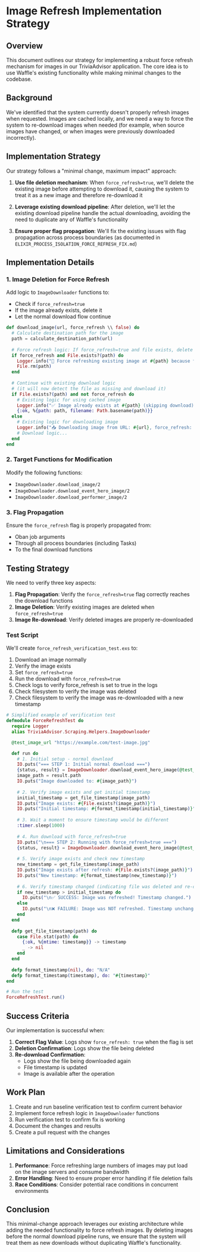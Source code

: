 # Image Refresh Implementation Strategy

## Overview

This document outlines our strategy for implementing a robust force refresh mechanism for images in our TriviaAdvisor application. The core idea is to use Waffle's existing functionality while making minimal changes to the codebase.

## Background

We've identified that the system currently doesn't properly refresh images when requested. Images are cached locally, and we need a way to force the system to re-download images when needed (for example, when source images have changed, or when images were previously downloaded incorrectly).

## Implementation Strategy

Our strategy follows a "minimal change, maximum impact" approach:

1. **Use file deletion mechanism**: When `force_refresh=true`, we'll delete the existing image before attempting to download it, causing the system to treat it as a new image and therefore re-download it

2. **Leverage existing download pipeline**: After deletion, we'll let the existing download pipeline handle the actual downloading, avoiding the need to duplicate any of Waffle's functionality

3. **Ensure proper flag propagation**: We'll fix the existing issues with flag propagation across process boundaries (as documented in `ELIXIR_PROCESS_ISOLATION_FORCE_REFRESH_FIX.md`)

## Implementation Details

### 1. Image Deletion for Force Refresh

Add logic to `ImageDownloader` functions to:
- Check if `force_refresh=true`
- If the image already exists, delete it
- Let the normal download flow continue

```elixir
def download_image(url, force_refresh \\ false) do
  # Calculate destination path for the image
  path = calculate_destination_path(url)
  
  # Force refresh logic: If force_refresh=true and file exists, delete it
  if force_refresh and File.exists?(path) do
    Logger.info("🔄 Force refreshing existing image at #{path} because force_refresh=true")
    File.rm(path)
  end
  
  # Continue with existing download logic
  # (it will now detect the file as missing and download it)
  if File.exists?(path) and not force_refresh do
    # Existing logic for using cached image
    Logger.info("✅ Image already exists at #{path} (skipping download)")
    {:ok, %{path: path, filename: Path.basename(path)}}
  else
    # Existing logic for downloading image
    Logger.info("📥 Downloading image from URL: #{url}, force_refresh: #{force_refresh}")
    # Download logic...
  end
end
```

### 2. Target Functions for Modification

Modify the following functions:
- `ImageDownloader.download_image/2`
- `ImageDownloader.download_event_hero_image/2`
- `ImageDownloader.download_performer_image/2`

### 3. Flag Propagation

Ensure the `force_refresh` flag is properly propagated from:
- Oban job arguments
- Through all process boundaries (including Tasks)
- To the final download functions

## Testing Strategy

We need to verify three key aspects:

1. **Flag Propagation**: Verify the `force_refresh=true` flag correctly reaches the download functions
2. **Image Deletion**: Verify existing images are deleted when `force_refresh=true`
3. **Image Re-download**: Verify deleted images are properly re-downloaded

### Test Script

We'll create `force_refresh_verification_test.exs` to:

1. Download an image normally
2. Verify the image exists
3. Set `force_refresh=true`
4. Run the download with `force_refresh=true`
5. Check logs to verify force_refresh is set to true in the logs
6. Check filesystem to verify the image was deleted
7. Check filesystem to verify the image was re-downloaded with a new timestamp

```elixir
# Simplified example of verification test
defmodule ForceRefreshTest do
  require Logger
  alias TriviaAdvisor.Scraping.Helpers.ImageDownloader

  @test_image_url "https://example.com/test-image.jpg"

  def run do
    # 1. Initial setup - normal download
    IO.puts("=== STEP 1: Initial normal download ===")
    {status, result} = ImageDownloader.download_event_hero_image(@test_image_url, false)
    image_path = result.path
    IO.puts("Image downloaded to: #{image_path}")
    
    # 2. Verify image exists and get initial timestamp
    initial_timestamp = get_file_timestamp(image_path)
    IO.puts("Image exists: #{File.exists?(image_path)}")
    IO.puts("Initial timestamp: #{format_timestamp(initial_timestamp)}")
    
    # 3. Wait a moment to ensure timestamp would be different
    :timer.sleep(1000)
    
    # 4. Run download with force_refresh=true
    IO.puts("\n=== STEP 2: Running with force_refresh=true ===")
    {status, result} = ImageDownloader.download_event_hero_image(@test_image_url, true)
    
    # 5. Verify image exists and check new timestamp
    new_timestamp = get_file_timestamp(image_path)
    IO.puts("Image exists after refresh: #{File.exists?(image_path)}")
    IO.puts("New timestamp: #{format_timestamp(new_timestamp)}")
    
    # 6. Verify timestamp changed (indicating file was deleted and re-created)
    if new_timestamp > initial_timestamp do
      IO.puts("\n✅ SUCCESS: Image was refreshed! Timestamp changed.")
    else
      IO.puts("\n❌ FAILURE: Image was NOT refreshed. Timestamp unchanged.")
    end
  end
  
  defp get_file_timestamp(path) do
    case File.stat(path) do
      {:ok, %{mtime: timestamp}} -> timestamp
      _ -> nil
    end
  end
  
  defp format_timestamp(nil), do: "N/A"
  defp format_timestamp(timestamp), do: "#{timestamp}"
end

# Run the test
ForceRefreshTest.run()
```

## Success Criteria

Our implementation is successful when:

1. **Correct Flag Value**: Logs show `force_refresh: true` when the flag is set
2. **Deletion Confirmation**: Logs show the file being deleted
3. **Re-download Confirmation**: 
   - Logs show the file being downloaded again
   - File timestamp is updated
   - Image is available after the operation

## Work Plan

1. Create and run baseline verification test to confirm current behavior
2. Implement force refresh logic in `ImageDownloader` functions
3. Run verification test to confirm fix is working
4. Document the changes and results
5. Create a pull request with the changes

## Limitations and Considerations

1. **Performance**: Force refreshing large numbers of images may put load on the image servers and consume bandwidth
2. **Error Handling**: Need to ensure proper error handling if file deletion fails
3. **Race Conditions**: Consider potential race conditions in concurrent environments

## Conclusion

This minimal-change approach leverages our existing architecture while adding the needed functionality to force refresh images. By deleting images before the normal download pipeline runs, we ensure that the system will treat them as new downloads without duplicating Waffle's functionality. 